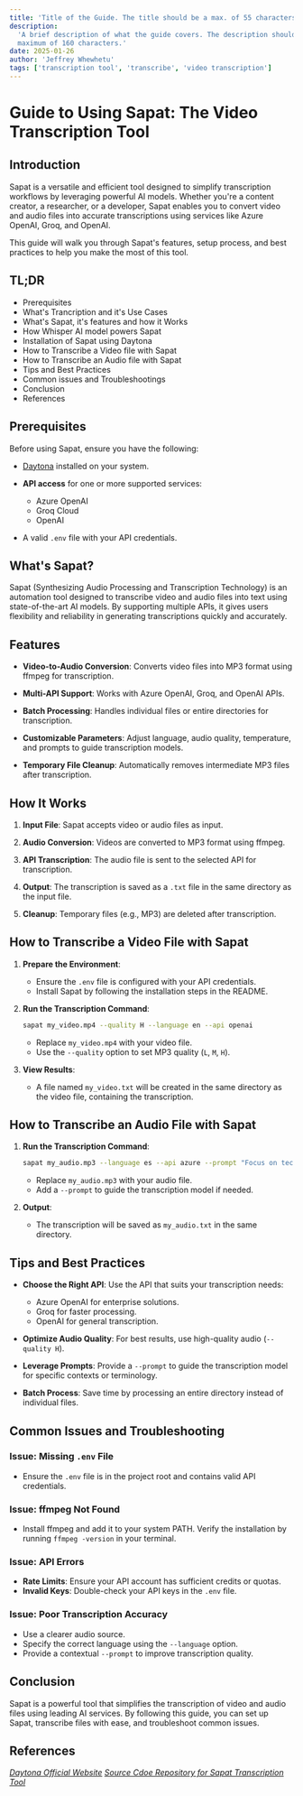 ```yaml
---
title: 'Title of the Guide. The title should be a max. of 55 characters.'
description:
  'A brief description of what the guide covers. The description should be a
  maximum of 160 characters.'
date: 2025-01-26
author: 'Jeffrey Whewhetu'
tags: ['transcription tool', 'transcribe', 'video transcription']
---
```


# Guide to Using Sapat: The Video Transcription Tool  

## Introduction

Sapat is a versatile and efficient tool designed to simplify transcription workflows by leveraging powerful AI models. Whether you're a content creator, a researcher, or a developer, Sapat enables you to convert video and audio files into accurate transcriptions using services like Azure OpenAI, Groq, and OpenAI.  

This guide will walk you through Sapat's features, setup process, and best practices to help you make the most of this tool.  

## TL;DR
- Prerequisites
- What's Trancription and it's Use Cases
- What's Sapat, it's features and how it Works
- How Whisper AI model powers Sapat
- Installation of Sapat using Daytona
- How to Transcribe a Video file with Sapat
- How to Transcribe an Audio file with Sapat
- Tips and Best Practices
- Common issues and Troubleshootings
- Conclusion
- References

## Prerequisites

Before using Sapat, ensure you have the following:  

- [Daytona](https://daytona.io) installed on your system.

- **API access** for one or more supported services:
  - Azure OpenAI  
  - Groq Cloud  
  - OpenAI

- A valid `.env` file with your API credentials.  

## What's Sapat?  

Sapat (Synthesizing Audio Processing and Transcription Technology) is an automation tool designed to transcribe video and audio files into text using state-of-the-art AI models. By supporting multiple APIs, it gives users flexibility and reliability in generating transcriptions quickly and accurately.  

## Features

- **Video-to-Audio Conversion**: Converts video files into MP3 format using ffmpeg for transcription.

- **Multi-API Support**: Works with Azure OpenAI, Groq, and OpenAI APIs.

- **Batch Processing**: Handles individual files or entire directories for transcription.

- **Customizable Parameters**: Adjust language, audio quality, temperature, and prompts to guide transcription models.

- **Temporary File Cleanup**: Automatically removes intermediate MP3 files after transcription.

## How It Works  

1. **Input File**: Sapat accepts video or audio files as input.

2. **Audio Conversion**: Videos are converted to MP3 format using ffmpeg.

3. **API Transcription**: The audio file is sent to the selected API for transcription.

4. **Output**: The transcription is saved as a `.txt` file in the same directory as the input file.

5. **Cleanup**: Temporary files (e.g., MP3) are deleted after transcription.

## How to Transcribe a Video File with Sapat  

1. **Prepare the Environment**:  
   - Ensure the `.env` file is configured with your API credentials.  
   - Install Sapat by following the installation steps in the README.  

2. **Run the Transcription Command**:  
   ```bash
   sapat my_video.mp4 --quality H --language en --api openai
   ```  
   - Replace `my_video.mp4` with your video file.  
   - Use the `--quality` option to set MP3 quality (`L`, `M`, `H`).  

3. **View Results**:  
   - A file named `my_video.txt` will be created in the same directory as the video file, containing the transcription.  


## How to Transcribe an Audio File with Sapat

1. **Run the Transcription Command**:  
   ```bash
   sapat my_audio.mp3 --language es --api azure --prompt "Focus on technical terms"
   ```  
   - Replace `my_audio.mp3` with your audio file.  
   - Add a `--prompt` to guide the transcription model if needed.  

2. **Output**:  
   - The transcription will be saved as `my_audio.txt` in the same directory.  

## Tips and Best Practices  

- **Choose the Right API**: Use the API that suits your transcription needs:  
  - Azure OpenAI for enterprise solutions.  
  - Groq for faster processing.  
  - OpenAI for general transcription.

- **Optimize Audio Quality**: For best results, use high-quality audio (`--quality H`).

- **Leverage Prompts**: Provide a `--prompt` to guide the transcription model for specific contexts or terminology.

- **Batch Process**: Save time by processing an entire directory instead of individual files.

## Common Issues and Troubleshooting  

### Issue: Missing `.env` File  

- Ensure the `.env` file is in the project root and contains valid API credentials.  

### Issue: ffmpeg Not Found  

- Install ffmpeg and add it to your system PATH. Verify the installation by running `ffmpeg -version` in your terminal.  

### Issue: API Errors

- **Rate Limits**: Ensure your API account has sufficient credits or quotas.
- **Invalid Keys**: Double-check your API keys in the `.env` file.

### Issue: Poor Transcription Accuracy

- Use a clearer audio source.  
- Specify the correct language using the `--language` option.  
- Provide a contextual `--prompt` to improve transcription quality.  

## Conclusion  

Sapat is a powerful tool that simplifies the transcription of video and audio files using leading AI services. By following this guide, you can set up Sapat, transcribe files with ease, and troubleshoot common issues.  

## References

_[Daytona Official Website](https://daytona.io)_
_[Source Cdoe Repository for Sapat Transcription Tool](https://github.com/nkkko/sapat)_
